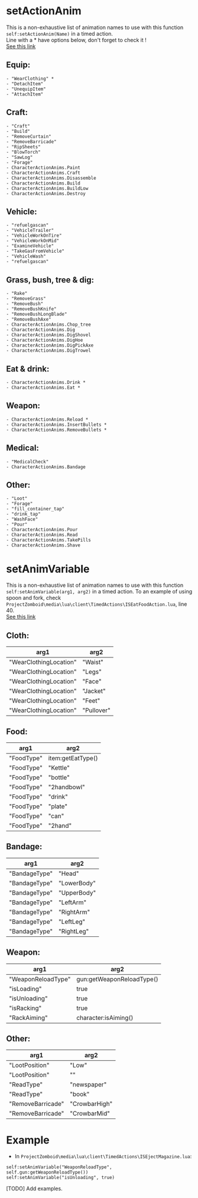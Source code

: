 # setActionAnim
This is a non-exhaustive list of animation names to use with this function `self:setActionAnim(Name)` in a timed action.  
Line with a * have options below, don't forget to check it !  
[See this link](https://github.com/MrBounty/PZ-Mod---Doc/blob/main/How%20to%20make%20a%20custom%20timed%20actions.md)

## Equip:
```
- "WearClothing" *
- "DetachItem"
- "UnequipItem"
- "AttachItem"
```

## Craft:
```
- "Craft"
- "Build"
- "RemoveCurtain"
- "RemoveBarricade"
- "RipSheets"
- "BlowTorch"
- "SawLog"
- "Forage"
- CharacterActionAnims.Paint
- CharacterActionAnims.Craft
- CharacterActionAnims.Disassemble
- CharacterActionAnims.Build
- CharacterActionAnims.BuildLow
- CharacterActionAnims.Destroy
```

## Vehicle:
```
- "refuelgascan"
- "VehicleTrailer"
- "VehicleWorkOnTire"
- "VehicleWorkOnMid"
- "ExamineVehicle"
- "TakeGasFromVehicle"
- "VehicleWash"
- "refuelgascan"
```

## Grass, bush, tree & dig:
```
- "Rake"
- "RemoveGrass"
- "RemoveBush"
- "RemoveBushKnife"
- "RemoveBushLongBlade"
- "RemoveBushAxe"
- CharacterActionAnims.Chop_tree
- CharacterActionAnims.Dig
- CharacterActionAnims.DigShovel
- CharacterActionAnims.DigHoe
- CharacterActionAnims.DigPickAxe
- CharacterActionAnims.DigTrowel
```

## Eat & drink:
```
- CharacterActionAnims.Drink *
- CharacterActionAnims.Eat *
```

## Weapon:
```
- CharacterActionAnims.Reload *
- CharacterActionAnims.InsertBullets *
- CharacterActionAnims.RemoveBullets *
```

## Medical:
```
- "MedicalCheck"
- CharacterActionAnims.Bandage
```

## Other:
```
- "Loot"
- "Forage"
- "fill_container_tap"
- "drink_tap"
- "WashFace"
- "Pour"
- CharacterActionAnims.Pour
- CharacterActionAnims.Read
- CharacterActionAnims.TakePills
- CharacterActionAnims.Shave
```

# setAnimVariable
This is a non-exhaustive list of animation names to use with this function `self:setAnimVariable(arg1, arg2)` in a timed action. 
To an example of using spoon and fork, check `ProjectZomboid\media\lua\client\TimedActions\ISEatFoodAction.lua`, line 40.  
[See this link](https://github.com/MrBounty/PZ-Mod---Doc/blob/main/How%20to%20make%20a%20custom%20timed%20actions.md)  

## Cloth:  
| arg1 | arg2 |
| ---- | ---- |
| "WearClothingLocation" | "Waist" |
| "WearClothingLocation" | "Legs" |
| "WearClothingLocation" | "Face" |
| "WearClothingLocation" | "Jacket" |
| "WearClothingLocation" | "Feet" |
| "WearClothingLocation" | "Pullover" |

## Food: 
| arg1 | arg2 |
| ---- | ---- |
| "FoodType" | item:getEatType() |
| "FoodType" | "Kettle" |
| "FoodType" | "bottle" |
| "FoodType" | "2handbowl" |
| "FoodType" | "drink" |
| "FoodType" | "plate" |
| "FoodType" | "can" |
| "FoodType" | "2hand" |

## Bandage:  
| arg1 | arg2 |
| ---- | ---- |
| "BandageType" | "Head" |
| "BandageType" | "LowerBody" |
| "BandageType" | "UpperBody" |
| "BandageType" | "LeftArm" |
| "BandageType" | "RightArm" |
| "BandageType" | "LeftLeg" |
| "BandageType" | "RightLeg" |

## Weapon:  
| arg1 | arg2 |
| ---- | ---- |
| "WeaponReloadType" | gun:getWeaponReloadType() |
| "isLoading" | true |
| "isUnloading" | true |
| "isRacking" | true |
| "RackAiming" | character:isAiming() |

## Other:  
| arg1 | arg2 |
| ---- | ---- |
| "LootPosition" | "Low" |
| "LootPosition" | "" |
| "ReadType" | "newspaper" |
| "ReadType" | "book" |
| "RemoveBarricade" | "CrowbarHigh" |
| "RemoveBarricade" | "CrowbarMid" |

# Example
- In `ProjectZomboid\media\lua\client\TimedActions\ISEjectMagazine.lua`:
```
self:setAnimVariable("WeaponReloadType", self.gun:getWeaponReloadType())
self:setAnimVariable("isUnloading", true)
```
[TODO] Add examples.

